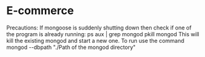 # E-commerce

Precautions: 
If mongoose is suddenly shutting down then check if one of the program is already running:
        ps aux | grep mongod 
        pkill mongod
    This will kill the existing mongod and start a new one. To run use the command
        mongod --dbpath "./Path of the mongod directory"
